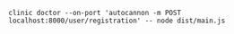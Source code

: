 `clinic doctor --on-port 'autocannon -m POST localhost:8000/user/registration' -- node dist/main.js`
